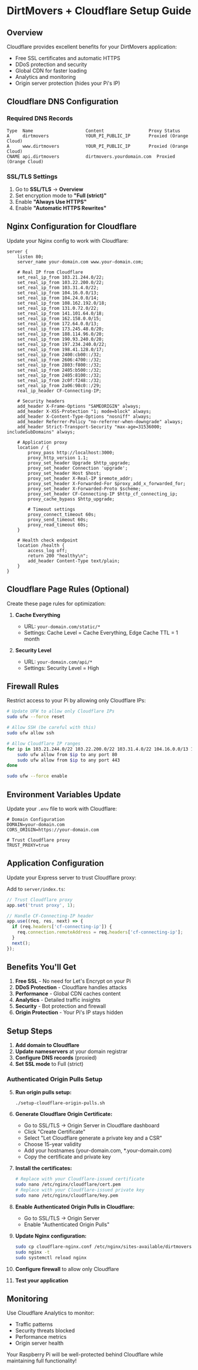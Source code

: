 # DirtMovers + Cloudflare Setup Guide

## Overview
Cloudflare provides excellent benefits for your DirtMovers application:
- Free SSL certificates and automatic HTTPS
- DDoS protection and security
- Global CDN for faster loading
- Analytics and monitoring
- Origin server protection (hides your Pi's IP)

## Cloudflare DNS Configuration

### Required DNS Records
```
Type  Name                    Content                 Proxy Status
A     dirtmovers              YOUR_PI_PUBLIC_IP       Proxied (Orange Cloud)
A     www.dirtmovers          YOUR_PI_PUBLIC_IP       Proxied (Orange Cloud)
CNAME api.dirtmovers          dirtmovers.yourdomain.com  Proxied (Orange Cloud)
```

### SSL/TLS Settings
1. Go to **SSL/TLS** → **Overview**
2. Set encryption mode to **"Full (strict)"**
3. Enable **"Always Use HTTPS"**
4. Enable **"Automatic HTTPS Rewrites"**

## Nginx Configuration for Cloudflare

Update your Nginx config to work with Cloudflare:

```nginx
server {
    listen 80;
    server_name your-domain.com www.your-domain.com;

    # Real IP from Cloudflare
    set_real_ip_from 103.21.244.0/22;
    set_real_ip_from 103.22.200.0/22;
    set_real_ip_from 103.31.4.0/22;
    set_real_ip_from 104.16.0.0/13;
    set_real_ip_from 104.24.0.0/14;
    set_real_ip_from 108.162.192.0/18;
    set_real_ip_from 131.0.72.0/22;
    set_real_ip_from 141.101.64.0/18;
    set_real_ip_from 162.158.0.0/15;
    set_real_ip_from 172.64.0.0/13;
    set_real_ip_from 173.245.48.0/20;
    set_real_ip_from 188.114.96.0/20;
    set_real_ip_from 190.93.240.0/20;
    set_real_ip_from 197.234.240.0/22;
    set_real_ip_from 198.41.128.0/17;
    set_real_ip_from 2400:cb00::/32;
    set_real_ip_from 2606:4700::/32;
    set_real_ip_from 2803:f800::/32;
    set_real_ip_from 2405:b500::/32;
    set_real_ip_from 2405:8100::/32;
    set_real_ip_from 2c0f:f248::/32;
    set_real_ip_from 2a06:98c0::/29;
    real_ip_header CF-Connecting-IP;

    # Security headers
    add_header X-Frame-Options "SAMEORIGIN" always;
    add_header X-XSS-Protection "1; mode=block" always;
    add_header X-Content-Type-Options "nosniff" always;
    add_header Referrer-Policy "no-referrer-when-downgrade" always;
    add_header Strict-Transport-Security "max-age=31536000; includeSubDomains" always;

    # Application proxy
    location / {
        proxy_pass http://localhost:3000;
        proxy_http_version 1.1;
        proxy_set_header Upgrade $http_upgrade;
        proxy_set_header Connection 'upgrade';
        proxy_set_header Host $host;
        proxy_set_header X-Real-IP $remote_addr;
        proxy_set_header X-Forwarded-For $proxy_add_x_forwarded_for;
        proxy_set_header X-Forwarded-Proto $scheme;
        proxy_set_header CF-Connecting-IP $http_cf_connecting_ip;
        proxy_cache_bypass $http_upgrade;
        
        # Timeout settings
        proxy_connect_timeout 60s;
        proxy_send_timeout 60s;
        proxy_read_timeout 60s;
    }

    # Health check endpoint
    location /health {
        access_log off;
        return 200 "healthy\n";
        add_header Content-Type text/plain;
    }
}
```

## Cloudflare Page Rules (Optional)
Create these page rules for optimization:

1. **Cache Everything**
   - URL: `your-domain.com/static/*`
   - Settings: Cache Level = Cache Everything, Edge Cache TTL = 1 month

2. **Security Level**
   - URL: `your-domain.com/api/*`
   - Settings: Security Level = High

## Firewall Rules
Restrict access to your Pi by allowing only Cloudflare IPs:

```bash
# Update UFW to allow only Cloudflare IPs
sudo ufw --force reset

# Allow SSH (be careful with this)
sudo ufw allow ssh

# Allow Cloudflare IP ranges
for ip in 103.21.244.0/22 103.22.200.0/22 103.31.4.0/22 104.16.0.0/13 104.24.0.0/14 108.162.192.0/18 131.0.72.0/22 141.101.64.0/18 162.158.0.0/15 172.64.0.0/13 173.245.48.0/20 188.114.96.0/20 190.93.240.0/20 197.234.240.0/22 198.41.128.0/17; do
    sudo ufw allow from $ip to any port 80
    sudo ufw allow from $ip to any port 443
done

sudo ufw --force enable
```

## Environment Variables Update
Update your `.env` file to work with Cloudflare:

```env
# Domain Configuration
DOMAIN=your-domain.com
CORS_ORIGIN=https://your-domain.com

# Trust Cloudflare proxy
TRUST_PROXY=true
```

## Application Configuration
Update your Express server to trust Cloudflare proxy:

Add to `server/index.ts`:
```javascript
// Trust Cloudflare proxy
app.set('trust proxy', 1);

// Handle CF-Connecting-IP header
app.use((req, res, next) => {
  if (req.headers['cf-connecting-ip']) {
    req.connection.remoteAddress = req.headers['cf-connecting-ip'];
  }
  next();
});
```

## Benefits You'll Get

1. **Free SSL** - No need for Let's Encrypt on your Pi
2. **DDoS Protection** - Cloudflare handles attacks
3. **Performance** - Global CDN caches content
4. **Analytics** - Detailed traffic insights
5. **Security** - Bot protection and firewall
6. **Origin Protection** - Your Pi's IP stays hidden

## Setup Steps

1. **Add domain to Cloudflare**
2. **Update nameservers** at your domain registrar
3. **Configure DNS records** (proxied)
4. **Set SSL mode** to Full (strict)

### Authenticated Origin Pulls Setup
5. **Run origin pulls setup:**
   ```bash
   ./setup-cloudflare-origin-pulls.sh
   ```

6. **Generate Cloudflare Origin Certificate:**
   - Go to SSL/TLS → Origin Server in Cloudflare dashboard
   - Click "Create Certificate"
   - Select "Let Cloudflare generate a private key and a CSR"
   - Choose 15-year validity
   - Add your hostnames (your-domain.com, *.your-domain.com)
   - Copy the certificate and private key

7. **Install the certificates:**
   ```bash
   # Replace with your Cloudflare-issued certificate
   sudo nano /etc/nginx/cloudflare/cert.pem
   # Replace with your Cloudflare-issued private key
   sudo nano /etc/nginx/cloudflare/key.pem
   ```

8. **Enable Authenticated Origin Pulls in Cloudflare:**
   - Go to SSL/TLS → Origin Server
   - Enable "Authenticated Origin Pulls"

9. **Update Nginx configuration:**
   ```bash
   sudo cp cloudflare-nginx.conf /etc/nginx/sites-available/dirtmovers
   sudo nginx -t
   sudo systemctl reload nginx
   ```

10. **Configure firewall** to allow only Cloudflare
11. **Test your application**

## Monitoring
Use Cloudflare Analytics to monitor:
- Traffic patterns
- Security threats blocked
- Performance metrics
- Origin server health

Your Raspberry Pi will be well-protected behind Cloudflare while maintaining full functionality!